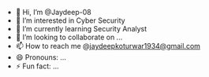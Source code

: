 - 👋 Hi, I’m @Jaydeep-08
- 👀 I’m interested in Cyber Security
- 🌱 I’m currently learning Security Analyst
- 💞️ I’m looking to collaborate on ...
- 📫 How to reach me @jaydeepkoturwar1934@gmail.com
- 😄 Pronouns: ...
- ⚡ Fun fact: ...

<!---
Jaydeep-08/Jaydeep-08 is a ✨ special ✨ repository because its `README.md` (this file) appears on your GitHub profile.
You can click the Preview link to take a look at your changes.
--->
